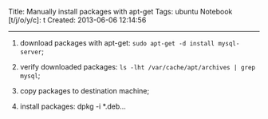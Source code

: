 Title: Manually install packages with apt-get
Tags: ubuntu
Notebook [t/j/o/y/c]: t
Created: 2013-06-06 12:14:56

------

1. download packages with apt-get: `sudo apt-get -d install mysql-server`;

1. verify downloaded packages: `ls -lht /var/cache/apt/archives | grep mysql`;

1. copy packages to destination machine;

1. install packages: dpkg -i *.deb...
